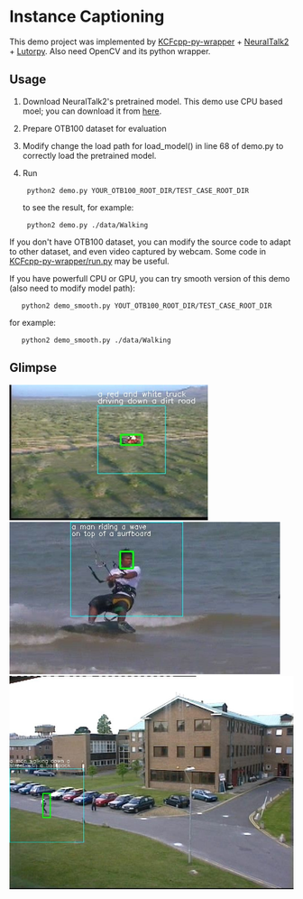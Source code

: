 # Instance Captioning

This demo project was implemented by [KCFcpp-py-wrapper](https://github.com/uoip/KCFcpp-py-wrapper) + [NeuralTalk2](https://github.com/karpathy/neuraltalk2) + [Lutorpy](https://github.com/imodpasteur/lutorpy). Also need OpenCV and its python wrapper.

## Usage
1. Download NeuralTalk2's pretrained model. This demo use CPU based moel; you can download it from [here](http://cs.stanford.edu/people/karpathy/neuraltalk2/checkpoint_v1_cpu.zip).
2. Prepare OTB100 dataset for evaluation
2. Modify change the load path for load_model() in line 68 of demo.py to correctly load the pretrained model.
3. Run

        python2 demo.py YOUR_OTB100_ROOT_DIR/TEST_CASE_ROOT_DIR  
   to see the result, for example:

        python2 demo.py ./data/Walking

   
If you don't have OTB100 dataset, you can modify the source code to adapt to other dataset, and even video captured by webcam. Some code in [KCFcpp-py-wrapper/run.py](https://github.com/uoip/KCFcpp-py-wrapper/blob/master/run.py) may be useful.

If you have powerfull CPU or GPU, you can try smooth version of this demo (also need to modify model path):
~~~
   python2 demo_smooth.py YOUT_OTB100_ROOT_DIR/TEST_CASE_ROOT_DIR
~~~
for example:
~~~
   python2 demo_smooth.py ./data/Walking
~~~

## Glimpse
![truck](./glimpse/RedTeam.jpg "truck") 
![kite surf](./glimpse/KiteSurf.jpg "kite surf") 
![walking man](./glimpse/Walking.jpg "walking man") 